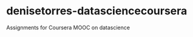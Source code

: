 denisetorres-datasciencecoursera
================================

Assignments for Coursera MOOC on datascience
